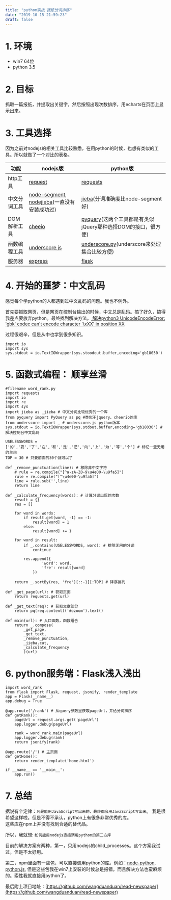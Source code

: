 ```yaml
---
title: "python实战 报纸分词排序"
date: "2019-10-15 21:59:23"
draft: false
---
```


# 1. 环境

- win7 64位
- python 3.5


# 2. 目标

抓取一篇报纸，并提取出关键字，然后按照出现次数排序，用echarts在页面上显示出来。


# 3. 工具选择

因为之前对nodejs的相关工具比较熟悉，在用python的时候，也想有类似的工具。所以就做了一个对比的表格。

| 功能 | nodejs版 | python版 |
| --- | --- | --- |
| http工具 | [request](https://github.com/request/request) | [requests](https://github.com/requests/requests) |
| 中文分词工具 | [node-segment](https://github.com/leizongmin/node-segment), [nodejieba](https://github.com/yanyiwu/nodejieba)(一直没有安装成功过) | [jieba](https://github.com/fxsjy/jieba)(分词准确度比node-segment好) |
| DOM解析工具 | [cheeio](https://github.com/cheeriojs/cheerio) | [pyquery](https://github.com/gawel/pyquery)(这两个工具都是有类似jQuery那种选择DOM的接口，很方便) |
| 函数编程工具 | [underscore.js](https://github.com/jashkenas/underscore) | [underscore.py](https://github.com/serkanyersen/underscore.py)(underscore来处理集合比较方便) |
| 服务器 | [express](https://github.com/expressjs/express) | [flask](https://github.com/pallets/flask) |



# 4. 开始的噩梦：中文乱码

感觉每个学python的人都遇到过中文乱码的问题。我也不例外。

首先要抓取网页，但是网页在控制台输出的时候，中文总是乱码。搞了好久，搞得我差点要放弃python。最终找到解决方法。[ 解决python3 UnicodeEncodeError: 'gbk' codec can't encode character '\xXX' in position XX](http://blog.csdn.net/jim7424994/article/details/22675759)

过程很艰辛，但是从中也学到很多知识。

```
import io
import sys
sys.stdout = io.TextIOWrapper(sys.stoodout.buffer,encoding='gb18030')
```


# 5. 函数式编程： 顺享丝滑

```
#filename word_rank.py
import requests
import io
import re
import sys
import jieba as _jieba # 中文分词比较优秀的一个库
from pyquery import PyQuery as pq #类似于jquery、cheerio的库
from underscore import _ # underscore.js python版本
sys.stdout = io.TextIOWrapper(sys.stdout.buffer,encoding='gb18030') # 解决控制台中文乱码

USELESSWORDS = ['的','要','了','在','和','是','把','向','上','为','等','个'] # 标记一些无用的单词
TOP = 30 # 只要前面的30个就可以了

def _remove_punctuation(line): # 移除非中文字符
    # rule = re.compile("[^a-zA-Z0-9\u4e00-\u9fa5]")
    rule = re.compile("[^\u4e00-\u9fa5]")
    line = rule.sub('',line)
    return line

def _calculate_frequency(words): # 计算分词出现的次数
    result = {}
    res = []

    for word in words:
        if result.get(word, -1) == -1:
            result[word] = 1
        else:
            result[word] += 1

    for word in result:
        if _.contains(USELESSWORDS, word): # 排除无用的分词
            continue

        res.append({
                'word': word,
                'fre': result[word]
            })

    return _.sortBy(res, 'fre')[::-1][:TOP] # 降序排列

def _get_page(url): # 获取页面
    return requests.get(url)

def _get_text(req): # 获取文章部分
    return pq(req.content)('#ozoom').text()

def main(url): # 入口函数，函数组合
    return _.compose(
        _get_page,
        _get_text,
        _remove_punctuation,
        _jieba.cut,
        _calculate_frequency
        )(url)
```


# 6. python服务端：Flask浅入浅出

```
import word_rank
from flask import Flask, request, jsonify, render_template
app = Flask(__name__)
app.debug = True

@app.route('/rank') # 从query参数里获取pageUrl，并给分词排序
def getRank():
    pageUrl = request.args.get('pageUrl')
    app.logger.debug(pageUrl)

    rank = word_rank.main(pageUrl)
    app.logger.debug(rank)
    return jsonify(rank)

@app.route('/') # 主页面
def getHome():
    return render_template('home.html')

if __name__ == '__main__':
    app.run()
```


# 7. 总结

据说有个定律：`凡是能用JavaScript写出来的，最终都会用JavaScript写出来`。 我是很希望这样啦。但是不得不承认，python上有很多非常优秀的库。<br />这些库在npm上并没有找到合适的替代品。

所以，我就想: `如何能用nodejs直接调用python的第三方库`

目前的解决方案有两种，第一，只用nodejs的child_processes。这个方案我试过，但是不太好用。

第二，npm里面有一些包，可以直接调用python的库。例如：[node-python](https://github.com/chrisdickinson/node-python), [python.js](https://github.com/monkeycz/python.js), 但是这些包我在win7上安装的时候总是报错。而且解决方法也蛮麻烦的。索性我就直接用python了。

最后附上项目地址：[https://github.com/wangduanduan/read-newspaper](https://github.com/wangduanduan/read-newspaper)

